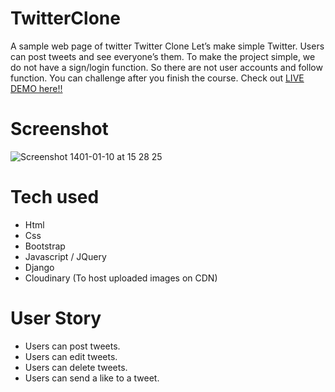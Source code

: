 # TwitterClone
A sample web page of twitter
Twitter Clone
Let’s make simple Twitter. Users can post tweets and see everyone’s them.
To make the project simple, we do not have a sign/login function.
So there are not user accounts and follow function. You can challenge after you finish the course.
Check out [LIVE DEMO here!!](https://twitter-clone-serenity.herokuapp.com/)
# Screenshot
![Screenshot 1401-01-10 at 15 28 25](https://user-images.githubusercontent.com/100750452/160805459-2a391db7-010b-4624-9c65-dc38e5802c64.png)
# Tech used
* Html
* Css
* Bootstrap
* Javascript / JQuery
* Django
* Cloudinary (To host uploaded images on CDN)
# User Story
* Users can post tweets.
* Users can edit tweets.
* Users can delete tweets.
* Users can send a like to a tweet.

